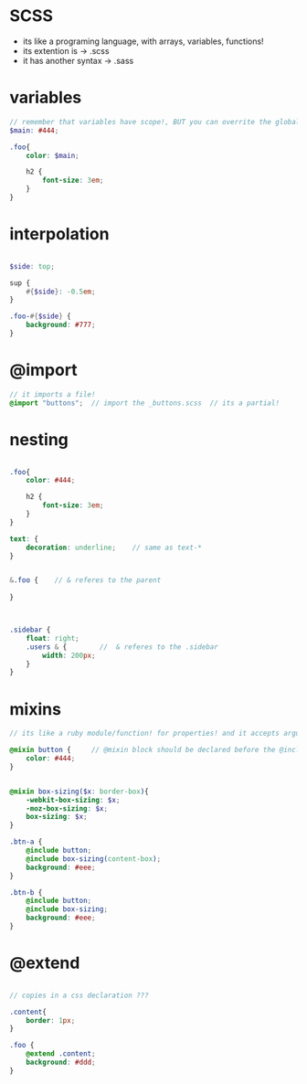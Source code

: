 # SCSS

- its like a programing language, with arrays, variables, functions!
- its extention is -> .scss
- it has another syntax -> .sass



# variables
```scss
// remember that variables have scope!, BUT you can overrite the global variable
$main: #444; 

.foo{
    color: $main;

    h2 {
        font-size: 3em;
    }
}

```

# interpolation
```scss

$side: top; 

sup {
    #{$side}: -0.5em;
}

.foo-#{$side} {
    background: #777;
}

```




# @import
```scss
// it imports a file!
@import "buttons";  // import the _buttons.scss  // its a partial!


```


# nesting
```scss

.foo{
    color: #444;

    h2 {
        font-size: 3em;
    }
}

```




```scss
text: {
    decoration: underline;    // same as text-*
}

```





```scss

&.foo {    // & referes to the parent
    
}



.sidebar {
    float: right;
    .users & {        //  & referes to the .sidebar
        width: 200px;
    }
}

```








# mixins
```scss
// its like a ruby module/function! for properties! and it accepts arguments and a optional default value! awesome!

@mixin button {     // @mixin block should be declared before the @include statement, so put them in the top!
    color: #444;
}


@mixin box-sizing($x: border-box){
    -webkit-box-sizing: $x;
    -moz-box-sizing: $x;
    box-sizing: $x;
}

.btn-a {
    @include button;
    @include box-sizing(content-box);
    background: #eee;
}

.btn-b {
    @include button;
    @include box-sizing;
    background: #eee;
}

```



# @extend

```scss

// copies in a css declaration ???

.content{
    border: 1px;
}

.foo {
    @extend .content;
    background: #ddd;
}

```

